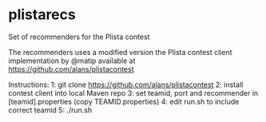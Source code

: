 plistarecs
==========

Set of recommenders for the Plista contest

The recommenders uses a modified version the Plista contest client implementation by @matip available at
https://github.com/alans/plistacontest

Instructions:
1: git clone https://github.com/alans/plistacontest
2: install contest client into local Maven repo
3: set teamid, port and recommender in [teamid].properties (copy TEAMID.properties)
4: edit run.sh to include correct teamid
5: ./run.sh
